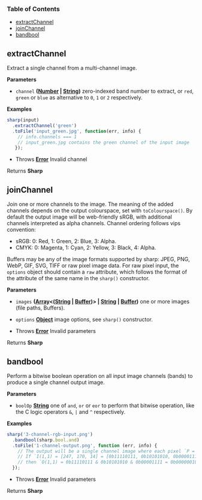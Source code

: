 <!-- Generated by documentation.js. Update this documentation by updating the source code. -->

### Table of Contents

-   [extractChannel](#extractchannel)
-   [joinChannel](#joinchannel)
-   [bandbool](#bandbool)

## extractChannel

Extract a single channel from a multi-channel image.

**Parameters**

-   `channel` **([Number](https://developer.mozilla.org/docs/Web/JavaScript/Reference/Global_Objects/Number) \| [String](https://developer.mozilla.org/docs/Web/JavaScript/Reference/Global_Objects/String))** zero-indexed band number to extract, or `red`, `green` or `blue` as alternative to `0`, `1` or `2` respectively.

**Examples**

```javascript
sharp(input)
  .extractChannel('green')
  .toFile('input_green.jpg', function(err, info) {
    // info.channels === 1
    // input_green.jpg contains the green channel of the input image
   });
```

-   Throws **[Error](https://developer.mozilla.org/docs/Web/JavaScript/Reference/Global_Objects/Error)** Invalid channel

Returns **Sharp** 

## joinChannel

Join one or more channels to the image.
The meaning of the added channels depends on the output colourspace, set with `toColourspace()`.
By default the output image will be web-friendly sRGB, with additional channels interpreted as alpha channels.
Channel ordering follows vips convention:

-   sRGB: 0: Red, 1: Green, 2: Blue, 3: Alpha.
-   CMYK: 0: Magenta, 1: Cyan, 2: Yellow, 3: Black, 4: Alpha.

Buffers may be any of the image formats supported by sharp: JPEG, PNG, WebP, GIF, SVG, TIFF or raw pixel image data.
For raw pixel input, the `options` object should contain a `raw` attribute, which follows the format of the attribute of the same name in the `sharp()` constructor.

**Parameters**

-   `images` **([Array](https://developer.mozilla.org/docs/Web/JavaScript/Reference/Global_Objects/Array)&lt;([String](https://developer.mozilla.org/docs/Web/JavaScript/Reference/Global_Objects/String) \| [Buffer](https://nodejs.org/api/buffer.html))> | [String](https://developer.mozilla.org/docs/Web/JavaScript/Reference/Global_Objects/String) \| [Buffer](https://nodejs.org/api/buffer.html))** one or more images (file paths, Buffers).
-   `options` **[Object](https://developer.mozilla.org/docs/Web/JavaScript/Reference/Global_Objects/Object)** image options, see `sharp()` constructor.


-   Throws **[Error](https://developer.mozilla.org/docs/Web/JavaScript/Reference/Global_Objects/Error)** Invalid parameters

Returns **Sharp** 

## bandbool

Perform a bitwise boolean operation on all input image channels (bands) to produce a single channel output image.

**Parameters**

-   `boolOp` **[String](https://developer.mozilla.org/docs/Web/JavaScript/Reference/Global_Objects/String)** one of `and`, `or` or `eor` to perform that bitwise operation, like the C logic operators `&`, `|` and `^` respectively.

**Examples**

```javascript
sharp('3-channel-rgb-input.png')
  .bandbool(sharp.bool.and)
  .toFile('1-channel-output.png', function (err, info) {
    // The output will be a single channel image where each pixel `P = R & G & B`.
    // If `I(1,1) = [247, 170, 14] = [0b11110111, 0b10101010, 0b00001111]`
    // then `O(1,1) = 0b11110111 & 0b10101010 & 0b00001111 = 0b00000010 = 2`.
  });
```

-   Throws **[Error](https://developer.mozilla.org/docs/Web/JavaScript/Reference/Global_Objects/Error)** Invalid parameters

Returns **Sharp** 
